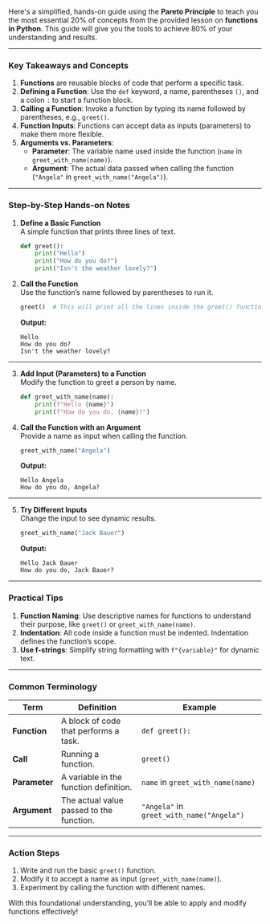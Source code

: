Here's a simplified, hands-on guide using the **Pareto Principle** to teach you the most essential 20% of concepts from the provided lesson on **functions in Python**. This guide will give you the tools to achieve 80% of your understanding and results.  

---

### **Key Takeaways and Concepts**
1. **Functions** are reusable blocks of code that perform a specific task.  
2. **Defining a Function**: Use the `def` keyword, a name, parentheses `()`, and a colon `:` to start a function block.  
3. **Calling a Function**: Invoke a function by typing its name followed by parentheses, e.g., `greet()`.  
4. **Function Inputs**: Functions can accept data as inputs (parameters) to make them more flexible.  
5. **Arguments vs. Parameters**:  
   - **Parameter**: The variable name used inside the function (`name` in `greet_with_name(name)`).  
   - **Argument**: The actual data passed when calling the function (`"Angela"` in `greet_with_name("Angela")`).

---

### **Step-by-Step Hands-on Notes**  
1. **Define a Basic Function**  
   A simple function that prints three lines of text.  

   ```python
   def greet():
       print("Hello")
       print("How do you do?")
       print("Isn't the weather lovely?")
   ```

2. **Call the Function**  
   Use the function’s name followed by parentheses to run it.  

   ```python
   greet()  # This will print all the lines inside the greet() function
   ```

   **Output:**  
   ```
   Hello  
   How do you do?  
   Isn't the weather lovely?  
   ```

---

3. **Add Input (Parameters) to a Function**  
   Modify the function to greet a person by name.  

   ```python
   def greet_with_name(name):
       print(f"Hello {name}")
       print(f"How do you do, {name}?")
   ```

4. **Call the Function with an Argument**  
   Provide a name as input when calling the function.  

   ```python
   greet_with_name("Angela")
   ```

   **Output:**  
   ```
   Hello Angela  
   How do you do, Angela?  
   ```

---

5. **Try Different Inputs**  
   Change the input to see dynamic results.  

   ```python
   greet_with_name("Jack Bauer")
   ```

   **Output:**  
   ```
   Hello Jack Bauer  
   How do you do, Jack Bauer?  
   ```

---

### **Practical Tips**
1. **Function Naming**: Use descriptive names for functions to understand their purpose, like `greet()` or `greet_with_name(name)`.  
2. **Indentation**: All code inside a function must be indented. Indentation defines the function’s scope.  
3. **Use f-strings**: Simplify string formatting with `f"{variable}"` for dynamic text.

---

### **Common Terminology**
| Term      | Definition                                                                               | Example                         |
|-----------|------------------------------------------------------------------------------------------|---------------------------------|
| **Function**  | A block of code that performs a task.                                                      | `def greet():`                  |
| **Call**      | Running a function.                                                                    | `greet()`                       |
| **Parameter** | A variable in the function definition.                                                   | `name` in `greet_with_name(name)` |
| **Argument**  | The actual value passed to the function.                                                | `"Angela"` in `greet_with_name("Angela")` |

---

### **Action Steps**
1. Write and run the basic `greet()` function.  
2. Modify it to accept a name as input (`greet_with_name(name)`).  
3. Experiment by calling the function with different names.  

With this foundational understanding, you’ll be able to apply and modify functions effectively!
